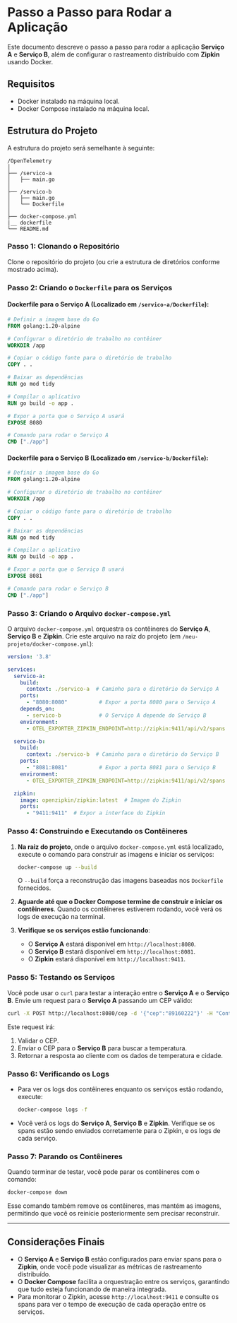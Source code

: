 
# Passo a Passo para Rodar a Aplicação

Este documento descreve o passo a passo para rodar a aplicação **Serviço A** e **Serviço B**, além de configurar o rastreamento distribuído com **Zipkin** usando Docker.

## Requisitos

- Docker instalado na máquina local.
- Docker Compose instalado na máquina local.

## Estrutura do Projeto

A estrutura do projeto será semelhante à seguinte:

```
/OpenTelemetry
│
├── /servico-a
│   ├── main.go
│
├── /servico-b
│   ├── main.go
│   └── Dockerfile
│
├── docker-compose.yml
|__ dockerfile
└── README.md
```

### Passo 1: Clonando o Repositório

Clone o repositório do projeto (ou crie a estrutura de diretórios conforme mostrado acima).

### Passo 2: Criando o `Dockerfile` para os Serviços

#### Dockerfile para o **Serviço A** (Localizado em `/servico-a/Dockerfile`):

```Dockerfile
# Definir a imagem base do Go
FROM golang:1.20-alpine

# Configurar o diretório de trabalho no contêiner
WORKDIR /app

# Copiar o código fonte para o diretório de trabalho
COPY . .

# Baixar as dependências
RUN go mod tidy

# Compilar o aplicativo
RUN go build -o app .

# Expor a porta que o Serviço A usará
EXPOSE 8080

# Comando para rodar o Serviço A
CMD ["./app"]
```

#### Dockerfile para o **Serviço B** (Localizado em `/servico-b/Dockerfile`):

```Dockerfile
# Definir a imagem base do Go
FROM golang:1.20-alpine

# Configurar o diretório de trabalho no contêiner
WORKDIR /app

# Copiar o código fonte para o diretório de trabalho
COPY . .

# Baixar as dependências
RUN go mod tidy

# Compilar o aplicativo
RUN go build -o app .

# Expor a porta que o Serviço B usará
EXPOSE 8081

# Comando para rodar o Serviço B
CMD ["./app"]
```

### Passo 3: Criando o Arquivo `docker-compose.yml`

O arquivo `docker-compose.yml` orquestra os contêineres do **Serviço A**, **Serviço B** e **Zipkin**. Crie este arquivo na raiz do projeto (em `/meu-projeto/docker-compose.yml`):

```yaml
version: '3.8'

services:
  servico-a:
    build:
      context: ./servico-a  # Caminho para o diretório do Serviço A
    ports:
      - "8080:8080"          # Expor a porta 8080 para o Serviço A
    depends_on:
      - servico-b            # O Serviço A depende do Serviço B
    environment:
      - OTEL_EXPORTER_ZIPKIN_ENDPOINT=http://zipkin:9411/api/v2/spans  # Configuração do Zipkin

  servico-b:
    build:
      context: ./servico-b  # Caminho para o diretório do Serviço B
    ports:
      - "8081:8081"          # Expor a porta 8081 para o Serviço B
    environment:
      - OTEL_EXPORTER_ZIPKIN_ENDPOINT=http://zipkin:9411/api/v2/spans  # Configuração do Zipkin

  zipkin:
    image: openzipkin/zipkin:latest  # Imagem do Zipkin
    ports:
      - "9411:9411"  # Expor a interface do Zipkin
```

### Passo 4: Construindo e Executando os Contêineres

1. **Na raiz do projeto**, onde o arquivo `docker-compose.yml` está localizado, execute o comando para construir as imagens e iniciar os serviços:

   ```bash
   docker-compose up --build
   ```

   O `--build` força a reconstrução das imagens baseadas nos `Dockerfile` fornecidos.

2. **Aguarde até que o Docker Compose termine de construir e iniciar os contêineres**. Quando os contêineres estiverem rodando, você verá os logs de execução na terminal.

3. **Verifique se os serviços estão funcionando**:

   - O **Serviço A** estará disponível em `http://localhost:8080`.
   - O **Serviço B** estará disponível em `http://localhost:8081`.
   - O **Zipkin** estará disponível em `http://localhost:9411`.

### Passo 5: Testando os Serviços

Você pode usar o `curl` para testar a interação entre o **Serviço A** e o **Serviço B**. Envie um request para o **Serviço A** passando um CEP válido:

```bash
curl -X POST http://localhost:8080/cep -d '{"cep":"89160222"}' -H "Content-Type: application/json"
```

Este request irá:

1. Validar o CEP.
2. Enviar o CEP para o **Serviço B** para buscar a temperatura.
3. Retornar a resposta ao cliente com os dados de temperatura e cidade.

### Passo 6: Verificando os Logs

- Para ver os logs dos contêineres enquanto os serviços estão rodando, execute:

  ```bash
  docker-compose logs -f
  ```

- Você verá os logs do **Serviço A**, **Serviço B** e **Zipkin**. Verifique se os spans estão sendo enviados corretamente para o Zipkin, e os logs de cada serviço.

### Passo 7: Parando os Contêineres

Quando terminar de testar, você pode parar os contêineres com o comando:

```bash
docker-compose down
```

Esse comando também remove os contêineres, mas mantém as imagens, permitindo que você os reinicie posteriormente sem precisar reconstruir.

---

## Considerações Finais

- O **Serviço A** e **Serviço B** estão configurados para enviar spans para o **Zipkin**, onde você pode visualizar as métricas de rastreamento distribuído.
- O **Docker Compose** facilita a orquestração entre os serviços, garantindo que tudo esteja funcionando de maneira integrada.
- Para monitorar o Zipkin, acesse `http://localhost:9411` e consulte os spans para ver o tempo de execução de cada operação entre os serviços.
